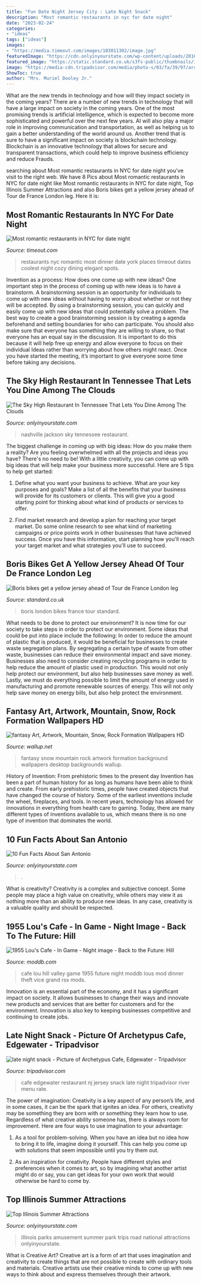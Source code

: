 ```yaml
---
title: "Fun Date Night Jersey City : Late Night Snack"
description: "Most romantic restaurants in nyc for date night"
date: "2023-02-24"
categories:
- "ideas"
tags: ["ideas"]
images:
- "https://media.timeout.com/images/103011302/image.jpg"
featuredImage: "https://cdn.onlyinyourstate.com/wp-content/uploads/2016/07/14935052281_3bce85fed5_k.jpg"
featured_image: "https://static.standard.co.uk/s3fs-public/thumbnails/image/2014/03/27/09/bb1.jpg"
image: "https://media-cdn.tripadvisor.com/media/photo-s/03/fa/39/97/archetypus-cafe.jpg"
ShowToc: true
author: "Mrs. Muriel Dooley Jr."
---
```



What are the new trends in technology and how will they impact society in the coming years?
There are a number of new trends in technology that will have a large impact on society in the coming years. One of the most promising trends is artificial intelligence, which is expected to become more sophisticated and powerful over the next few years. AI will also play a major role in improving communication and transportation, as well as helping us to gain a better understanding of the world around us. Another trend that is sure to have a significant impact on society is blockchain technology. Blockchain is an innovative technology that allows for secure and transparent transactions, which could help to improve business efficiency and reduce Frauds.

	

		
searching about Most romantic restaurants in NYC for date night you've visit to the right web. We have 8 Pics about Most romantic restaurants in NYC for date night like Most romantic restaurants in NYC for date night, Top Illinois Summer Attractions and also Boris bikes get a yellow jersey ahead of Tour de France London leg. Here it is:
		
    
## Most Romantic Restaurants In NYC For Date Night

<img loading=lazy src="https://media.timeout.com/images/103011302/image.jpg" onerror="this.onerror=null;this.src='https://tse4.mm.bing.net/th?id=OIP.j-disjSvQT9wqZmBOvROhQHaE7&amp;pid=15.1';" alt="Most romantic restaurants in NYC for date night">

_Source: timeout.com_

>restaurants nyc romantic most dinner date york places timeout dates coolest night cozy dining elegant spots. 

	

Invention as a process: How does one come up with new ideas?
One important step in the process of coming up with new ideas is to have a brainstorm. A brainstorming session is an opportunity for individuals to come up with new ideas without having to worry about whether or not they will be accepted. By using a brainstorming session, you can quickly and easily come up with new ideas that could potentially solve a problem. 
The best way to create a good brainstorming session is by creating a agenda beforehand and setting boundaries for who can participate. You should also make sure that everyone has something they are willing to share, so that everyone has an equal say in the discussion. It is important to do this because it will help free up energy and allow everyone to focus on their individual Ideas rather than worrying about how others might react. Once you have started the meeting, it’s important to give everyone some time before taking any decisions.

    
## The Sky High Restaurant In Tennessee That Lets You Dine Among The Clouds

<img loading=lazy src="http://cdn.onlyinyourstate.com/wp-content/uploads/2017/03/17192484_1457956924277009_8307712037415944632_o.jpg" onerror="this.onerror=null;this.src='https://tse4.mm.bing.net/th?id=OIP.nlJDQtjoOnQZ_QoZ7diC0AHaE7&amp;pid=15.1';" alt="The Sky High Restaurant In Tennessee That Lets You Dine Among The Clouds">

_Source: onlyinyourstate.com_

>nashville jackson sky tennessee restaurant. 

	

The biggest challenge in coming up with big ideas: How do you make them a reality?
Are you feeling overwhelmed with all the projects and ideas you have? There's no need to be! With a little creativity, you can come up with big ideas that will help make your business more successful. Here are 5 tips to help get started: 
1. Define what you want your business to achieve. What are your key purposes and goals? Make a list of all the benefits that your business will provide for its customers or clients. This will give you a good starting point for thinking about what kind of products or services to offer. 

2. Find market research and develop a plan for reaching your target market. Do some online research to see what kind of marketing campaigns or price points work in other businesses that have achieved success. Once you have this information, start planning how you'll reach your target market and what strategies you'll use to succeed.

    
## Boris Bikes Get A Yellow Jersey Ahead Of Tour De France London Leg

<img loading=lazy src="https://static.standard.co.uk/s3fs-public/thumbnails/image/2014/03/27/09/bb1.jpg" onerror="this.onerror=null;this.src='https://tse3.mm.bing.net/th?id=OIP.J09G3RVqEezK3LTqu3zsgAHaE8&amp;pid=15.1';" alt="Boris bikes get a yellow jersey ahead of Tour de France London leg">

_Source: standard.co.uk_

>boris london bikes france tour standard. 

	

What needs to be done to protect our environment?
It is now time for our society to take steps in order to protect our environment. Some ideas that could be put into place include the following:
In order to reduce the amount of plastic that is produced, it would be beneficial for businesses to create waste segregation plans. By segregating a certain type of waste from other waste, businesses can reduce their environmental impact and save money. Businesses also need to consider creating recycling programs in order to help reduce the amount of plastic used in production. This would not only help protect our environment, but also help businesses save money as well. Lastly, we must do everything possible to limit the amount of energy used in manufacturing and promote renewable sources of energy. This will not only help save money on energy bills, but also help protect the environment.

    
## Fantasy Art, Artwork, Mountain, Snow, Rock Formation Wallpapers HD

<img loading=lazy src="https://wallup.net/wp-content/uploads/2016/04/10/261998-fantasy_art-artwork-mountain-snow-rock_formation.jpg" onerror="this.onerror=null;this.src='https://tse4.mm.bing.net/th?id=OIP.YYa8cqHLmJP6jURvtu2sZAHaEo&amp;pid=15.1';" alt="fantasy Art, Artwork, Mountain, Snow, Rock Formation Wallpapers HD">

_Source: wallup.net_

>fantasy snow mountain rock artwork formation background wallpapers desktop backgrounds wallup. 

	

History of Invention: From prehistoric times to the present day
Invention has been a part of human history for as long as humans have been able to think and create. From early prehistoric times, people have created objects that have changed the course of history. Some of the earliest inventions include the wheel, fireplaces, and tools. In recent years, technology has allowed for innovations in everything from health care to gaming. Today, there are many different types of inventions available to us, which means there is no one type of invention that dominates the world.

    
## 10 Fun Facts About San Antonio

<img loading=lazy src="https://cdn.onlyinyourstate.com/wp-content/uploads/2016/07/14935052281_3bce85fed5_k.jpg" onerror="this.onerror=null;this.src='https://tse2.mm.bing.net/th?id=OIP.W-oFi30afKKqMp9RVnInxQHaJQ&amp;pid=15.1';" alt="10 Fun Facts About San Antonio">

_Source: onlyinyourstate.com_

>. 

	

What is creativity?
Creativity is a complex and subjective concept. Some people may place a high value on creativity, while others may view it as nothing more than an ability to produce new ideas. In any case, creativity is a valuable quality and should be respected.

    
## 1955 Lou&#039;s Cafe - In Game - Night Image - Back To The Future: Hill

<img loading=lazy src="https://media.moddb.com/images/mods/1/9/8553/27-louscafe-ingame-night.jpg" onerror="this.onerror=null;this.src='https://tse2.mm.bing.net/th?id=OIP.PCR1OXvZ-kIjvNTnJGW8FQHaEK&amp;pid=15.1';" alt="1955 Lou&#039;s Cafe - In Game - Night image - Back to the Future: Hill">

_Source: moddb.com_

>cafe lou hill valley game 1955 future night moddb lous mod dinner theft vice grand rss mods. 

	

Innovation is an essential part of the economy, and it has a significant impact on society. It allows businesses to change their ways and innovate new products and services that are better for customers and for the environment. Innovation is also key to keeping businesses competitive and continuing to create jobs.

    
## Late Night Snack - Picture Of Archetypus Cafe, Edgewater - Tripadvisor

<img loading=lazy src="https://media-cdn.tripadvisor.com/media/photo-s/03/fa/39/97/archetypus-cafe.jpg" onerror="this.onerror=null;this.src='https://tse1.mm.bing.net/th?id=OIP.Hw8cXLVustvhIgayspb4NQHaFj&amp;pid=15.1';" alt="late night snack - Picture of Archetypus Cafe, Edgewater - Tripadvisor">

_Source: tripadvisor.com_

>cafe edgewater restaurant nj jersey snack late night tripadvisor river menu rate. 

	

The power of imagination:
Creativity is a key aspect of any person’s life, and in some cases, it can be the spark that ignites an idea. For others, creativity may be something they are born with or something they learn how to use. Regardless of what creative ability someone has, there is always room for improvement. Here are four ways to use imagination to your advantage: 
1. As a tool for problem-solving. When you have an idea but no idea how to bring it to life, imagine doing it yourself. This can help you come up with solutions that seem impossible until you try them out.

2. As an inspiration for creativity. People have different styles and preferences when it comes to art, so by imagining what another artist might do or say, you can get ideas for your own work that would otherwise be hard to come by.

    
## Top Illinois Summer Attractions

<img loading=lazy src="http://cdn.onlyinyourstate.com/wp-content/uploads/2016/07/a-103.jpg" onerror="this.onerror=null;this.src='https://tse1.mm.bing.net/th?id=OIP.s4SVzdROftLNIcLTk3xYXQHaEK&amp;pid=15.1';" alt="Top Illinois Summer Attractions">

_Source: onlyinyourstate.com_

>illinois parks amusement summer park trips road national attractions onlyinyourstate. 

	

What is Creative Art?
Creative art is a form of art that uses imagination and creativity to create things that are not possible to create with ordinary tools and materials. Creative artists use their creative minds to come up with new ways to think about and express themselves through their artwork.


